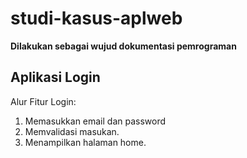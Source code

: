 # studi-kasus-aplweb
**Dilakukan sebagai wujud dokumentasi pemrograman**

## Aplikasi Login
Alur Fitur Login:
1. Memasukkan email dan password
2. Memvalidasi masukan.
3. Menampilkan halaman home.

